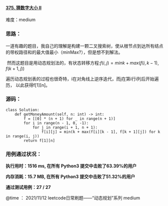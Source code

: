 #### [375. 猜数字大小 II](https://leetcode-cn.com/problems/guess-number-higher-or-lower-ii/)

难度：medium

### **思路：**

​			一道有趣的题目，我自己的理解是构建一颗二叉搜索树，使从根节点到达所有结点的带权路径和的最大值最小（minMax?），但是想不到解法。

​			然而这题目是用动态规划法的，有状态转移方程:$f(i,j)=min{k+max(f(i,k−1),f(k+1,j))}$

​		遍历动态规划表的过程也很奇特，i在对角线上逆序迭代，而j在第i行i列后开始遍历，      以此获得f\[1][n]。

### **源码：**

```
class Solution:
    def getMoneyAmount(self, n: int) -> int:
        f = [[0] * (n + 1) for _ in range(n + 1)]
        for i in range(n - 1, 0, -1):
            for j in range(i + 1, n + 1):
                f[i][j] = min(k + max(f[i][k - 1], f[k + 1][j]) for k in range(i, j))
        return f[1][n]
```



### **用例通过状况：**

**执行用时：1516 ms, 在所有 Python3 提交中击败了63.39%的用户**

**内存消耗：15.7 MB, 在所有 Python3 提交中击败了51.32%的用户**

**通过测试用例：27 / 27**



@time ： 2021/11/12  leetcode日常刷题——“动态规划”系列  medium

